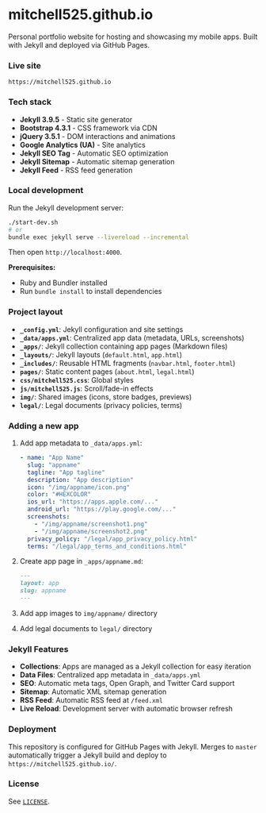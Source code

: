 # mitchell525.github.io

Personal portfolio website for hosting and showcasing my mobile apps. Built with Jekyll and deployed via GitHub Pages.

### Live site
`https://mitchell525.github.io`

### Tech stack
- **Jekyll 3.9.5** - Static site generator
- **Bootstrap 4.3.1** - CSS framework via CDN
- **jQuery 3.5.1** - DOM interactions and animations
- **Google Analytics (UA)** - Site analytics
- **Jekyll SEO Tag** - Automatic SEO optimization
- **Jekyll Sitemap** - Automatic sitemap generation
- **Jekyll Feed** - RSS feed generation

### Local development
Run the Jekyll development server:

```bash
./start-dev.sh
# or
bundle exec jekyll serve --livereload --incremental
```

Then open `http://localhost:4000`.

**Prerequisites:**
- Ruby and Bundler installed
- Run `bundle install` to install dependencies

### Project layout
- **`_config.yml`**: Jekyll configuration and site settings
- **`_data/apps.yml`**: Centralized app data (metadata, URLs, screenshots)
- **`_apps/`**: Jekyll collection containing app pages (Markdown files)
- **`_layouts/`**: Jekyll layouts (`default.html`, `app.html`)
- **`_includes/`**: Reusable HTML fragments (`navbar.html`, `footer.html`)
- **`pages/`**: Static content pages (`about.html`, `legal.html`)
- **`css/mitchell525.css`**: Global styles
- **`js/mitchell525.js`**: Scroll/fade-in effects
- **`img/`**: Shared images (icons, store badges, previews)
- **`legal/`**: Legal documents (privacy policies, terms)

### Adding a new app
1. Add app metadata to `_data/apps.yml`:
   ```yaml
   - name: "App Name"
     slug: "appname"
     tagline: "App tagline"
     description: "App description"
     icon: "/img/appname/icon.png"
     color: "#HEXCOLOR"
     ios_url: "https://apps.apple.com/..."
     android_url: "https://play.google.com/..."
     screenshots:
       - "/img/appname/screenshot1.png"
       - "/img/appname/screenshot2.png"
     privacy_policy: "/legal/app_privacy_policy.html"
     terms: "/legal/app_terms_and_conditions.html"
   ```

2. Create app page in `_apps/appname.md`:
   ```markdown
   ---
   layout: app
   slug: appname
   ---
   ```

3. Add app images to `img/appname/` directory
4. Add legal documents to `legal/` directory

### Jekyll Features
- **Collections**: Apps are managed as a Jekyll collection for easy iteration
- **Data Files**: Centralized app metadata in `_data/apps.yml`
- **SEO**: Automatic meta tags, Open Graph, and Twitter Card support
- **Sitemap**: Automatic XML sitemap generation
- **RSS Feed**: Automatic RSS feed at `/feed.xml`
- **Live Reload**: Development server with automatic browser refresh

### Deployment
This repository is configured for GitHub Pages with Jekyll. Merges to `master` automatically trigger a Jekyll build and deploy to `https://mitchell525.github.io/`.

### License
See [`LICENSE`](./LICENSE).
